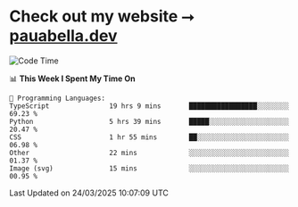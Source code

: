 # Check out my website ⭢ [pauabella.dev](https://pauabella.dev)

<!--START_SECTION:waka-->
![Code Time](http://img.shields.io/badge/Code%20Time-4%2C244%20hrs%2031%20mins-blue)

📊 **This Week I Spent My Time On** 

```text
💬 Programming Languages: 
TypeScript               19 hrs 9 mins       █████████████████░░░░░░░░   69.23 % 
Python                   5 hrs 39 mins       █████░░░░░░░░░░░░░░░░░░░░   20.47 % 
CSS                      1 hr 55 mins        ██░░░░░░░░░░░░░░░░░░░░░░░   06.98 % 
Other                    22 mins             ░░░░░░░░░░░░░░░░░░░░░░░░░   01.37 % 
Image (svg)              15 mins             ░░░░░░░░░░░░░░░░░░░░░░░░░   00.95 % 
```


 Last Updated on 24/03/2025 10:07:09 UTC
<!--END_SECTION:waka-->
